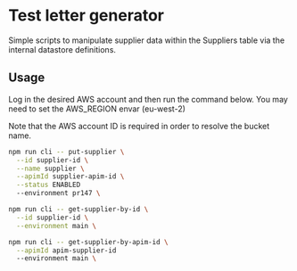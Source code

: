# Test letter generator

Simple scripts to manipulate supplier data within the Suppliers table via the internal datastore definitions.

## Usage

Log in the desired AWS account and then run the command below. You may need to set the AWS_REGION envar (eu-west-2)

Note that the AWS account ID is required in order to resolve the bucket name.

```bash
npm run cli -- put-supplier \
  --id supplier-id \
  --name supplier \
  --apimId supplier-apim-id \
  --status ENABLED
  --environment pr147 \
```

```bash
npm run cli -- get-supplier-by-id \
  --id supplier-id \
  --environment main \
```

```bash
npm run cli -- get-supplier-by-apim-id \
  --apimId apim-supplier-id
  --environment main \
```
